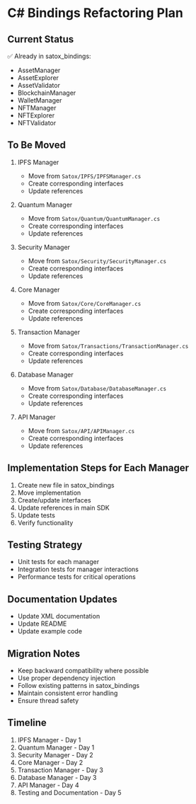 # C# Bindings Refactoring Plan

## Current Status
✅ Already in satox_bindings:
- AssetManager
- AssetExplorer
- AssetValidator
- BlockchainManager
- WalletManager
- NFTManager
- NFTExplorer
- NFTValidator

## To Be Moved
1. IPFS Manager
   - Move from `Satox/IPFS/IPFSManager.cs`
   - Create corresponding interfaces
   - Update references

2. Quantum Manager
   - Move from `Satox/Quantum/QuantumManager.cs`
   - Create corresponding interfaces
   - Update references

3. Security Manager
   - Move from `Satox/Security/SecurityManager.cs`
   - Create corresponding interfaces
   - Update references

4. Core Manager
   - Move from `Satox/Core/CoreManager.cs`
   - Create corresponding interfaces
   - Update references

5. Transaction Manager
   - Move from `Satox/Transactions/TransactionManager.cs`
   - Create corresponding interfaces
   - Update references

6. Database Manager
   - Move from `Satox/Database/DatabaseManager.cs`
   - Create corresponding interfaces
   - Update references

7. API Manager
   - Move from `Satox/API/APIManager.cs`
   - Create corresponding interfaces
   - Update references

## Implementation Steps for Each Manager
1. Create new file in satox_bindings
2. Move implementation
3. Create/update interfaces
4. Update references in main SDK
5. Update tests
6. Verify functionality

## Testing Strategy
- Unit tests for each manager
- Integration tests for manager interactions
- Performance tests for critical operations

## Documentation Updates
- Update XML documentation
- Update README
- Update example code

## Migration Notes
- Keep backward compatibility where possible
- Use proper dependency injection
- Follow existing patterns in satox_bindings
- Maintain consistent error handling
- Ensure thread safety

## Timeline
1. IPFS Manager - Day 1
2. Quantum Manager - Day 1
3. Security Manager - Day 2
4. Core Manager - Day 2
5. Transaction Manager - Day 3
6. Database Manager - Day 3
7. API Manager - Day 4
8. Testing and Documentation - Day 5 